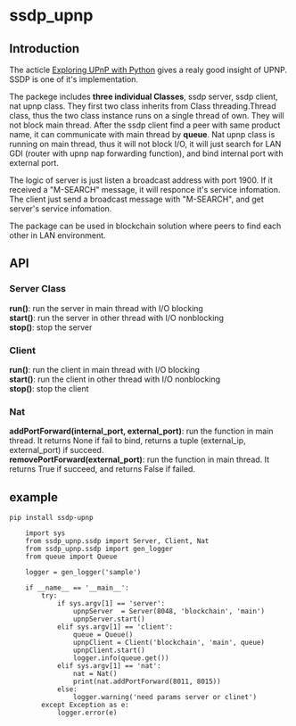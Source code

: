 # ssdp_upnp

## Introduction   
The acticle [Exploring UPnP with Python](https://www.electricmonk.nl/log/2016/07/05/exploring-upnp-with-python/) gives a realy good insight of UPNP. SSDP is one of it's implementation.

The packege includes **three individual Classes**, ssdp server, ssdp client, nat upnp class. They first two class inherits from Class threading.Thread class, thus the two class instance runs on a single thread of own. They will not block main thread. After the ssdp client find a peer with same product name, it can communicate with main thread by **queue**. Nat upnp class is running on main thread, thus it will not block I/O, it will just search for LAN GDI (router with upnp nap forwarding function), and bind internal port with external port.

The logic of server is just listen a broadcast address with port 1900. If it received a "M-SEARCH" message, it will responce it's service infomation. The client just send a broadcast message with "M-SEARCH", and get server's service infomation.

The package can be used in blockchain solution where peers to find each other in LAN environment. 


## API     

### Server Class

**run()**: run the server in main thread with I/O blocking   
**start()**: run the server in other thread with I/O nonblocking    
**stop()**: stop the server   

### Client

**run()**: run the client in main thread with I/O blocking    
**start()**: run the client in other thread with I/O nonblocking    
**stop()**: stop the client   

### Nat   
**addPortForward(internal_port, external_port)**: run the function in main thread. It returns None if fail to bind, returns a tuple (external_ip, external_port) if succeed.    
**removePortForward(external_port)**: run the function in main thread. It returns True if succeed, and returns False if failed.   


## example
```
pip install ssdp-upnp
```
```
    import sys
    from ssdp_upnp.ssdp import Server, Client, Nat
    from ssdp_upnp.ssdp import gen_logger
    from queue import Queue

    logger = gen_logger('sample')

    if __name__ == '__main__':
        try:
            if sys.argv[1] == 'server':
                upnpServer  = Server(8048, 'blockchain', 'main')
                upnpServer.start()
            elif sys.argv[1] == 'client':
                queue = Queue()
                upnpClient = Client('blockchain', 'main', queue)
                upnpClient.start()
                logger.info(queue.get())
            elif sys.argv[1] == 'nat':
                nat = Nat()
                print(nat.addPortForward(8011, 8015))
            else:
                logger.warning('need params server or clinet')
        except Exception as e:
            logger.error(e)
```